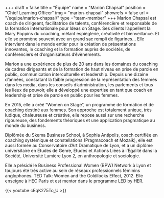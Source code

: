 +++
draft		= false
title		= "Équipe"
name		= "Marion Chapsal"
position 	= "Chief Learning Officer"
img			= "marion-chapsal"
showrefs	= false
url			= "/equipe/marion-chapsal/"
type		="team-member"
+++
Marion Chapsal est coach de dirigeant, facilitatrice de talents, conférencière et responsable de la formation internationale pour Ideas on Stage. Ses clients l’appellent la Mary Poppins du coaching, mêlant espièglerie, créativité et bienveillance. Et elle se promène souvent avec un grand sac rempli de figurines…
Elle intervient dans le monde entier pour la création de présentations innovantes, le coaching et la formation auprès de sociétés, de conférenciers et d’organisateurs d’évènements.

Marion a une expérience de plus de 20 ans dans les domaines du coaching de cadres dirigeants et de la formation de haut niveau en prise de parole en public, communication interculturelle et leadership. Depuis une dizaine d’années, constatant la faible progression de la représentation des femmes dans les media, dans les conseils d’administration, les parlements et tous les lieux de pouvoir, elle a développé une expertise en tant que coach en leadership et prise de parole en public pour les femmes.

En 2015, elle a créé “Women on Stage”, un programme de formation et de coaching destiné aux femmes. Son approche est totalement unique, très ludique, chaleureuse et créative, elle repose aussi sur une recherche rigoureuse, des fondements théoriques et une application pragmatique au monde du business.

Diplômée du Skema Business School, à Sophia Antipolis, coach certifiée en coaching systémique et constellations (Pragmacoach et Mozaik), elle est aussi formée au Conservatoire d’Art Dramatique de Lyon, et a un diplôme universitaire en Etudes de Genre, Etudes et Actions Liées à l’Egalité dans la Société, Université Lumière Lyon 2, en anthropologie et sociologie.

Elle a présidé le Business Professional Women (BPW) Network à Lyon et toujours été très active au sein de réseaux professionnels féminins anglophones. 
TED Talk: Women and the Goldilocks Effect, 2012.
Elle enseigne à HEC Paris et est mentor dans le programme LED by HER.

{{< youtube cEqK275To_U >}}
